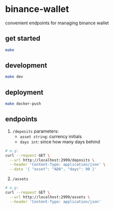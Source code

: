 # binance-wallet
convenient endpoints for managing binance wallet

## get started
```bash
make
```

## development
```bash
make dev
```

## deployment
```bash
make docker-push
```

## endpoints
1. `/deposits`
    parameters:
    - `asset string`: currency initials 
    - `days int`: since how many days behind
```bash
# e.g:
curl --request GET \
  --url http://localhost:2999/deposits \
  --header 'Content-Type: application/json' \
  --data '{ "asset": "ADA", "days": 90 }'
```

2. `/assets`
```bash
# e.g:
curl --request GET \
  --url http://localhost:2999/assets \
  --header 'Content-Type: application/json'
```
